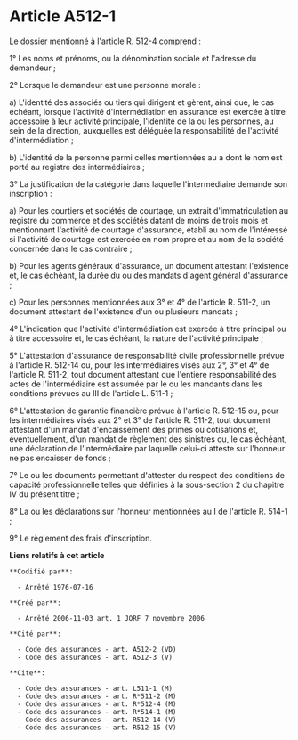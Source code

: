 # Article A512-1

Le dossier mentionné à l'article R. 512-4 comprend :

1° Les noms et prénoms, ou la dénomination sociale et l'adresse du demandeur ;

2° Lorsque le demandeur est une personne morale :

a) L'identité des associés ou tiers qui dirigent et gèrent, ainsi que, le cas échéant, lorsque l'activité d'intermédiation en
assurance est exercée à titre accessoire à leur activité principale, l'identité de la ou les personnes, au sein de la
direction, auxquelles est déléguée la responsabilité de l'activité d'intermédiation ;

b) L'identité de la personne parmi celles mentionnées au a dont le nom est porté au registre des intermédiaires ;

3° La justification de la catégorie dans laquelle l'intermédiaire demande son inscription :

a) Pour les courtiers et sociétés de courtage, un extrait d'immatriculation au registre du commerce et des sociétés datant de
moins de trois mois et mentionnant l'activité de courtage d'assurance, établi au nom de l'intéressé si l'activité de courtage
est exercée en nom propre et au nom de la société concernée dans le cas contraire ;

b) Pour les agents généraux d'assurance, un document attestant l'existence et, le cas échéant, la durée du ou des mandats
d'agent général d'assurance ;

c) Pour les personnes mentionnées aux 3° et 4° de l'article R. 511-2, un document attestant de l'existence d'un ou plusieurs
mandats ;

4° L'indication que l'activité d'intermédiation est exercée à titre principal ou à titre accessoire et, le cas échéant, la
nature de l'activité principale ;

5° L'attestation d'assurance de responsabilité civile professionnelle prévue à l'article R. 512-14 ou, pour les
intermédiaires visés aux 2°, 3° et 4° de l'article R. 511-2, tout document attestant que l'entière responsabilité des actes
de l'intermédiaire est assumée par le ou les mandants dans les conditions prévues au III de l'article L. 511-1 ;

6° L'attestation de garantie financière prévue à l'article R. 512-15 ou, pour les intermédiaires visés aux 2° et 3° de
l'article R. 511-2, tout document attestant d'un mandat d'encaissement des primes ou cotisations et, éventuellement, d'un
mandat de règlement des sinistres ou, le cas échéant, une déclaration de l'intermédiaire par laquelle celui-ci atteste sur
l'honneur ne pas encaisser de fonds ;

7° Le ou les documents permettant d'attester du respect des conditions de capacité professionnelle telles que définies à la
sous-section 2 du chapitre IV du présent titre ;

8° La ou les déclarations sur l'honneur mentionnées au I de l'article R. 514-1 ;

9° Le règlement des frais d'inscription.

**Liens relatifs à cet article**

	**Codifié par**:

	  - Arrêté 1976-07-16

	**Créé par**:

	  - Arrêté 2006-11-03 art. 1 JORF 7 novembre 2006

	**Cité par**:

	  - Code des assurances - art. A512-2 (VD)
	  - Code des assurances - art. A512-3 (V)

	**Cite**:

	  - Code des assurances - art. L511-1 (M)
	  - Code des assurances - art. R*511-2 (M)
	  - Code des assurances - art. R*512-4 (M)
	  - Code des assurances - art. R*514-1 (M)
	  - Code des assurances - art. R512-14 (V)
	  - Code des assurances - art. R512-15 (V)
